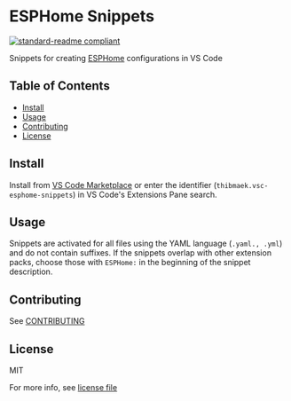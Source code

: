 # ESPHome Snippets

[![standard-readme compliant](https://img.shields.io/badge/readme%20style-standard-brightgreen.svg?style=flat-square)](https://github.com/RichardLitt/standard-readme)

Snippets for creating [ESPHome](https://esphome.io) configurations in VS Code

## Table of Contents

- [Install](#install)
- [Usage](#usage)
- [Contributing](#contributing)
- [License](#license)

## Install

Install from [VS Code Marketplace](https://marketplace.visualstudio.com/items?itemName=thibmaek.vsc-esphome-snippets) or enter the identifier (`thibmaek.vsc-esphome-snippets`) in VS Code's Extensions Pane search.

## Usage

Snippets are activated for all files using the YAML language (`.yaml., .yml`) and do not contain suffixes. If the snippets overlap with other extension packs, choose those with `ESPHome:` in the beginning of the snippet description.

## Contributing

See [CONTRIBUTING](./CONTRIBUTING.md)

## License

MIT

For more info, see [license file](./LICENSE)
